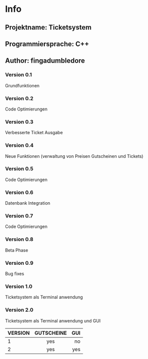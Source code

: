 # Info
## Projektname: Ticketsystem
## Programmiersprache: C++
## Author: fingadumbledore


### Version 0.1

Grundfunktionen

### Version 0.2 

Code Optimierungen

### Version 0.3

Verbesserte Ticket Ausgabe

### Version 0.4

Neue Funktionen (verwaltung von Preisen Gutscheinen und Tickets)

### Version 0.5
Code Optimierungen

### Version 0.6

Datenbank Integration 


### Version 0.7

Code Optimierungen


### Version 0.8

Beta Phase

### Version 0.9

Bug fixes

### Version 1.0

Ticketsystem als Terminal anwendung








### Version 2.0
Ticketsystem als Terminal anwendung und GUI 


| VERSION       |GUTSCHEINE     | GUI   | 
| ------------- |:-------------:| -----:|
| 1             | yes           |  no   |
| 2             | yes           |  yes  |
